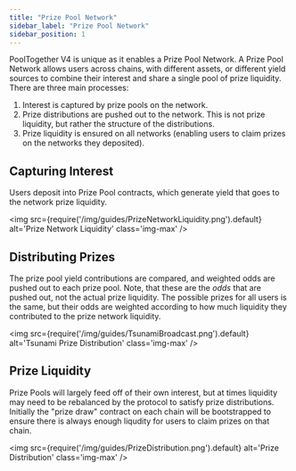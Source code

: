 ```yaml
---
title: "Prize Pool Network"
sidebar_label: "Prize Pool Network"
sidebar_position: 1
---
```


PoolTogether V4 is unique as it enables a Prize Pool Network.  A Prize Pool Network allows users across chains, with different assets, or different yield sources to combine their interest and share a single pool of prize liquidity.  There are three main processes:

1. Interest is captured by prize pools on the network.
2. Prize distributions are pushed out to the network.  This is not prize liquidity, but rather the structure of the distributions.
3. Prize liquidity is ensured on all networks (enabling users to claim prizes on the networks they deposited).

## Capturing Interest

Users deposit into Prize Pool contracts, which generate yield that goes to the network prize liquidity.

<img
  src={require('/img/guides/PrizeNetworkLiquidity.png').default}
  alt='Prize Network Liquidity'
  class='img-max'
/>

## Distributing Prizes

The prize pool yield contributions are compared, and weighted odds are pushed out to each prize pool.  Note, that these are the *odds* that are pushed out, not the actual prize liquidity.  The possible prizes for all users is the same, but their odds are weighted according to how much liquidity they contributed to the prize network liquidity.

<img
  src={require('/img/guides/TsunamiBroadcast.png').default}
  alt='Tsunami Prize Distribution'
  class='img-max'
/>

## Prize Liquidity

Prize Pools will largely feed off of their own interest, but at times liquidity may need to be rebalanced by the protocol to satisfy prize distributions. Initially the "prize draw" contract on each chain will be bootstrapped to ensure there is always enough liqudity for users to claim prizes on that chain. 

<img
  src={require('/img/guides/PrizeDistribution.png').default}
  alt='Prize Distribution'
  class='img-max'
/>
